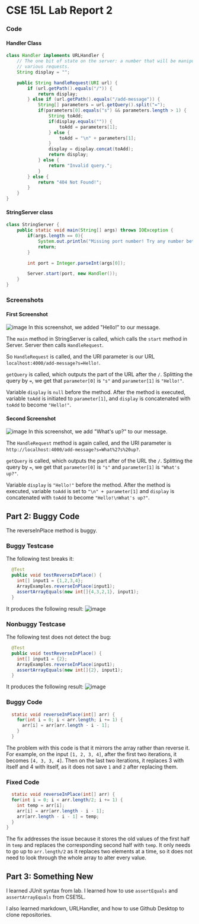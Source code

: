# CSE 15L Lab Report 2
### Code
#### Handler Class

```java
class Handler implements URLHandler {
    // The one bit of state on the server: a number that will be manipulated by
    // various requests.
    String display = "";

    public String handleRequest(URI url) {
        if (url.getPath().equals("/")) {
            return display;
        } else if (url.getPath().equals("/add-message")) {
            String[] parameters = url.getQuery().split("=");
            if(parameters[0].equals("s") && parameters.length > 1) {
                String toAdd;
                if(display.equals("")) {
                    toAdd = parameters[1];
                } else {
                    toAdd = "\n" + parameters[1];
                }
                display = display.concat(toAdd);
                return display;
            } else {
                return "Invalid query.";
            }
        } else {
            return "404 Not Found!";
        }
    }
}
```
#### StringServer class
```java
class StringServer {
    public static void main(String[] args) throws IOException {
        if(args.length == 0){
            System.out.println("Missing port number! Try any number between 1024 to 49151");
            return;
        }

        int port = Integer.parseInt(args[0]);

        Server.start(port, new Handler());
    }
}
```
### Screenshots
#### First Screenshot
![image](https://user-images.githubusercontent.com/110417529/214984221-b5178a13-bcf2-4152-b0b6-a31b9265e519.png)
In this screenshot, we added "Hello!" to our message.

The `main` method in StringServer is called, which calls the `start` method in Server. Server then calls `HandleRequest`.

So `HandleRequest` is called, and the URI parameter is our URL `localhost:4000/add-message?s=Hello!`.

`getQuery` is called, which outputs the part of the URL after the `/`. Splitting the query by `=`, we get that `parameter[0]` is `"s"` and `parameter[1]` is `"Hello!"`.

Variable `display` is `null` before the method. After the method is executed, variable `toAdd` is initiated to `parameter[1]`, and `display` is concatenated with `toAdd` to become `"Hello!"`.

#### Second Screenshot
![image](https://user-images.githubusercontent.com/110417529/214987127-4c4b115e-3c00-482f-b46f-813cc05a0ac1.png)
In this screenshot, we add "What's up?" to our message.

The `HandleRequest` method is again called, and the URI parameter is `http://localhost:4000/add-message?s=What%27s%20up?`.

`getQuery` is called, which outputs the part after of the URL the `/`. Splitting the query by `=`, we get that `parameter[0]` is `"s"` and `parameter[1]` is `"What's up?"`.

Variable `display` is `"Hello!"` before the method. After the method is executed, variable `toAdd` is set to `"\n" + parameter[1]` and `display` is concatenated with `toAdd` to become `"Hello!\nWhat's up?"`.

## Part 2: Buggy Code
The reverseInPlace method is buggy.
### Buggy Testcase
The following test breaks it:
```java
  @Test
  public void testReverseInPlace() {
    int[] input1 = {1,2,3,4};
    ArrayExamples.reverseInPlace(input1);
    assertArrayEquals(new int[]{4,3,2,1}, input1);
  }
```
It produces the following result:
![image](https://user-images.githubusercontent.com/110417529/214993872-01fdb9b4-6fb8-4cfc-b837-197fde3c1c84.png)

### Nonbuggy Testcase
The following test does not detect the bug:
```java
  @Test
  public void testReverseInPlace() {
    int[] input1 = {2};
    ArrayExamples.reverseInPlace(input1);
    assertArrayEquals(new int[]{2}, input1);
  }
```
It produces the following result:
![image](https://user-images.githubusercontent.com/110417529/214993275-0c9e30d2-c91c-45f5-b1b0-675e460fa60e.png)

### Buggy Code
```java
  static void reverseInPlace(int[] arr) {
    for(int i = 0; i < arr.length; i += 1) {
      arr[i] = arr[arr.length - i - 1];
    }
  }
```
  
  The problem with this code is that it mirrors the array rather than reverse it.
  For example, on the input `[1, 2, 3, 4]`, after the first two iterations, it becomes `[4, 3, 3, 4]`. Then on the last two iterations, it replaces 3 with itself and 4 with itself, as it does not save `1` and `2` after replacing them.
  
  ### Fixed Code
  
  ```java
    static void reverseInPlace(int[] arr) {
    for(int i = 0; i < arr.length/2; i += 1) {
      int temp = arr[i];
      arr[i] = arr[arr.length - i - 1];
      arr[arr.length - i - 1] = temp;
    }
  }
  ```
  The fix addresses the issue because it stores the old values of the first half in `temp` and replaces the corresponding second half with `temp`. It only needs to go up to `arr.length/2` as it replaces two elements at a time, so it does not need to look through the whole array to alter every value.
  
  ## Part 3: Something New
  
  I learned JUnit syntax from lab. I learned how to use `assertEquals` and `assertArrayEquals` from CSE15L.
  
  I also learned markdown, URLHandler, and how to use Github Desktop to clone repositories.
  
